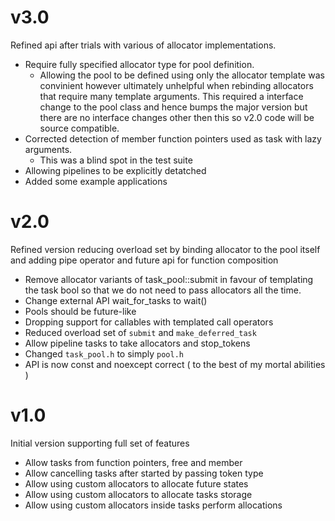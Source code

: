 # v3.0
Refined api after trials with various of allocator implementations.

* Require fully specified allocator type for pool definition.
  * Allowing the pool to be defined using only the allocator template was convinient however ultimately unhelpful when rebinding allocators that require many template arguments. This required a interface change to the pool class and hence bumps the major version but there are no interface changes other then this so v2.0 code will be source compatible.
* Corrected detection of member function pointers used as task with lazy arguments.
  * This was a blind spot in the test suite
* Allowing pipelines to be explicitly detatched
* Added some example applications

# v2.0
Refined version reducing overload set by binding allocator to the pool itself and adding pipe operator and future api for function composition

* Remove allocator variants of task_pool::submit in favour of templating the task bool so that we do not need to pass allocators all the time.
* Change external API wait_for_tasks to wait()
* Pools should be future-like
* Dropping support for callables with templated call operators
* Reduced overload set of `submit` and `make_deferred_task`
* Allow pipeline tasks to take allocators and stop_tokens
* Changed `task_pool.h` to simply `pool.h`
* API is now const and noexcept correct ( to the best of my mortal abilities )
# v1.0
Initial version supporting full set of features

* Allow tasks from function pointers, free and member
* Allow cancelling tasks after started by passing token type
* Allow using custom allocators to allocate future states
* Allow using custom allocators to allocate tasks storage
* Allow using custom allocators inside tasks perform allocations